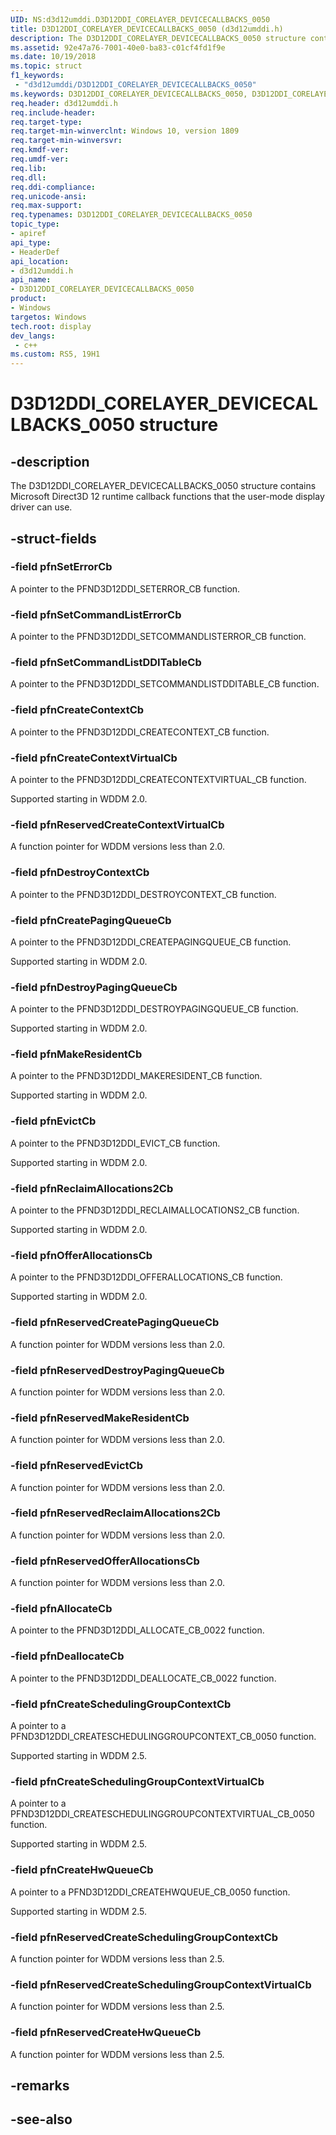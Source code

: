 ```yaml
---
UID: NS:d3d12umddi.D3D12DDI_CORELAYER_DEVICECALLBACKS_0050
title: D3D12DDI_CORELAYER_DEVICECALLBACKS_0050 (d3d12umddi.h)
description: The D3D12DDI_CORELAYER_DEVICECALLBACKS_0050 structure contains Microsoft Direct3D 10 runtime callback functions that the user-mode display driver can use.
ms.assetid: 92e47a76-7001-40e0-ba83-c01cf4fd1f9e
ms.date: 10/19/2018
ms.topic: struct
f1_keywords:
 - "d3d12umddi/D3D12DDI_CORELAYER_DEVICECALLBACKS_0050"
ms.keywords: D3D12DDI_CORELAYER_DEVICECALLBACKS_0050, D3D12DDI_CORELAYER_DEVICECALLBACKS_0050, 
req.header: d3d12umddi.h
req.include-header:
req.target-type:
req.target-min-winverclnt: Windows 10, version 1809
req.target-min-winversvr:
req.kmdf-ver:
req.umdf-ver:
req.lib:
req.dll:
req.ddi-compliance:
req.unicode-ansi:
req.max-support:
req.typenames: D3D12DDI_CORELAYER_DEVICECALLBACKS_0050
topic_type: 
- apiref
api_type: 
- HeaderDef
api_location: 
- d3d12umddi.h
api_name: 
- D3D12DDI_CORELAYER_DEVICECALLBACKS_0050
product:
- Windows
targetos: Windows
tech.root: display
dev_langs:
 - c++
ms.custom: RS5, 19H1
---
```


# D3D12DDI_CORELAYER_DEVICECALLBACKS_0050 structure

## -description

The D3D12DDI_CORELAYER_DEVICECALLBACKS_0050 structure contains Microsoft Direct3D 12 runtime callback functions that the user-mode display driver can use.

## -struct-fields

### -field pfnSetErrorCb

A pointer to the PFND3D12DDI_SETERROR_CB function.


### -field pfnSetCommandListErrorCb

A pointer to the PFND3D12DDI_SETCOMMANDLISTERROR_CB function.


### -field pfnSetCommandListDDITableCb

A pointer to the PFND3D12DDI_SETCOMMANDLISTDDITABLE_CB function.

### -field pfnCreateContextCb

A pointer to the PFND3D12DDI_CREATECONTEXT_CB function.


### -field pfnCreateContextVirtualCb

A pointer to the PFND3D12DDI_CREATECONTEXTVIRTUAL_CB function.

Supported starting in WDDM 2.0.

### -field pfnReservedCreateContextVirtualCb

A function pointer for WDDM versions less than 2.0.

### -field pfnDestroyContextCb

A pointer to the PFND3D12DDI_DESTROYCONTEXT_CB function.

### -field pfnCreatePagingQueueCb

A pointer to the PFND3D12DDI_CREATEPAGINGQUEUE_CB function.

Supported starting in WDDM 2.0.

### -field pfnDestroyPagingQueueCb

A pointer to the PFND3D12DDI_DESTROYPAGINGQUEUE_CB function.

Supported starting in WDDM 2.0.

### -field pfnMakeResidentCb

A pointer to the PFND3D12DDI_MAKERESIDENT_CB function.

Supported starting in WDDM 2.0.

### -field pfnEvictCb

A pointer to the PFND3D12DDI_EVICT_CB function.

Supported starting in WDDM 2.0.

### -field pfnReclaimAllocations2Cb

A pointer to the PFND3D12DDI_RECLAIMALLOCATIONS2_CB function.

Supported starting in WDDM 2.0.

### -field pfnOfferAllocationsCb

A pointer to the PFND3D12DDI_OFFERALLOCATIONS_CB function.

Supported starting in WDDM 2.0.

### -field pfnReservedCreatePagingQueueCb

A function pointer for WDDM versions less than 2.0.

### -field pfnReservedDestroyPagingQueueCb

A function pointer for WDDM versions less than 2.0.

### -field pfnReservedMakeResidentCb

A function pointer for WDDM versions less than 2.0.

### -field pfnReservedEvictCb

A function pointer for WDDM versions less than 2.0.

### -field pfnReservedReclaimAllocations2Cb

A function pointer for WDDM versions less than 2.0.

### -field pfnReservedOfferAllocationsCb
 
A function pointer for WDDM versions less than 2.0.

### -field pfnAllocateCb

A pointer to the PFND3D12DDI_ALLOCATE_CB_0022 function.


### -field pfnDeallocateCb

A pointer to the PFND3D12DDI_DEALLOCATE_CB_0022 function.

 
### -field pfnCreateSchedulingGroupContextCb

A pointer to a PFND3D12DDI_CREATESCHEDULINGGROUPCONTEXT_CB_0050 function.

Supported starting in WDDM 2.5.

### -field pfnCreateSchedulingGroupContextVirtualCb

A pointer to a PFND3D12DDI_CREATESCHEDULINGGROUPCONTEXTVIRTUAL_CB_0050 function.

Supported starting in WDDM 2.5.

### -field pfnCreateHwQueueCb

A pointer to a PFND3D12DDI_CREATEHWQUEUE_CB_0050 function.

Supported starting in WDDM 2.5.

### -field pfnReservedCreateSchedulingGroupContextCb

A function pointer for WDDM versions less than 2.5.

### -field pfnReservedCreateSchedulingGroupContextVirtualCb

A function pointer for WDDM versions less than 2.5.

### -field pfnReservedCreateHwQueueCb

A function pointer for WDDM versions less than 2.5.

## -remarks

## -see-also
